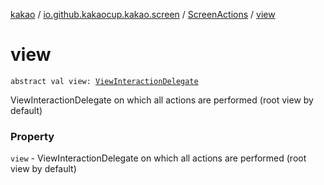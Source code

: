 [kakao](../../index.md) / [io.github.kakaocup.kakao.screen](../index.md) / [ScreenActions](index.md) / [view](./view.md)

# view

`abstract val view: `[`ViewInteractionDelegate`](../../io.github.kakaocup.kakao.delegate/-view-interaction-delegate/index.md)

ViewInteractionDelegate on which all actions are performed (root view by default)

### Property

`view` - ViewInteractionDelegate on which all actions are performed (root view by default)